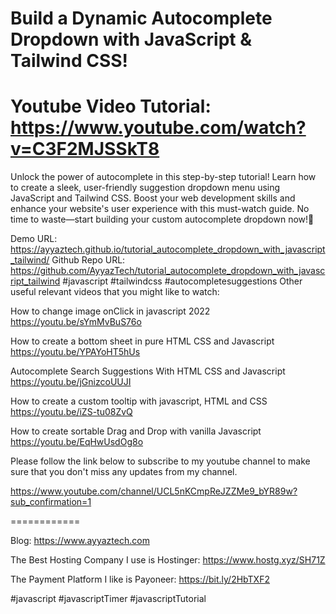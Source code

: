 # Build a Dynamic Autocomplete Dropdown with JavaScript & Tailwind CSS!
# Youtube Video Tutorial: https://www.youtube.com/watch?v=C3F2MJSSkT8

Unlock the power of autocomplete in this step-by-step tutorial! Learn how to create a sleek, user-friendly suggestion dropdown menu using JavaScript and Tailwind CSS. Boost your web development skills and enhance your website's user experience with this must-watch guide. No time to waste—start building your custom autocomplete dropdown now!🚀


Demo URL: https://ayyaztech.github.io/tutorial_autocomplete_dropdown_with_javascript_tailwind/
Github Repo URL:
https://github.com/AyyazTech/tutorial_autocomplete_dropdown_with_javascript_tailwind
#javascript  #tailwindcss  #autocompletesuggestions 
Other useful relevant videos that you might like to watch:

How to change image onClick in javascript 2022
https://youtu.be/sYmMvBuS76o

How to create a bottom sheet in pure HTML CSS and Javascript
https://youtu.be/YPAYoHT5hUs

Autocomplete Search Suggestions With HTML CSS and Javascript
https://youtu.be/jGnizcoUUJI

How to create a custom tooltip with javascript, HTML and CSS
https://youtu.be/iZS-tu08ZvQ

How to create sortable Drag and Drop with vanilla Javascript
https://youtu.be/EqHwUsdOg8o


Please follow the link below to subscribe to my youtube channel to make sure that you don't miss any updates from my channel.

https://www.youtube.com/channel/UCL5nKCmpReJZZMe9_bYR89w?sub_confirmation=1

============

Blog: https://www.ayyaztech.com

The Best Hosting Company I use is Hostinger: 
https://www.hostg.xyz/SH71Z

The Payment Platform I like is Payoneer:
https://bit.ly/2HbTXF2

#javascript #javascriptTimer #javascriptTutorial

